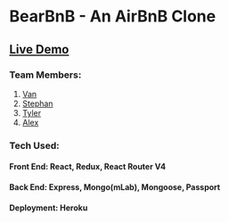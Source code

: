 # BearBnB - An AirBnB Clone 

## [Live Demo](https://bearbnb-06.herokuapp.com/)

### Team Members:
1. [Van](https://github.com/vannya)
2. [Stephan](https://github.com/stephanpssantos)
3. [Tyler](https://github.com/TylerDelRosario)
4. [Alex](https://github.com/SassSmithy)

### Tech Used:
#### Front End: React, Redux, React Router V4
#### Back End: Express, Mongo(mLab), Mongoose, Passport
#### Deployment: Heroku